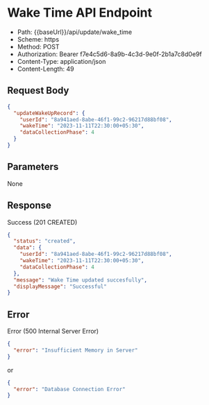 # Wake Time API Endpoint

- Path: {{baseUrl}}/api/update/wake_time
- Scheme: https
- Method: POST
- Authorization: Bearer f7e4c5d6-8a9b-4c3d-9e0f-2b1a7c8d0e9f
- Content-Type: application/json
- Content-Length: 49

## Request Body
```json
{
  "updateWakeUpRecord": {
    "userId": "8a941aed-8abe-46f1-99c2-96217d88bf08",
    "wakeTime": "2023-11-11T22:30:00+05:30",
    "dataCollectionPhase": 4
  }
}
```

## Parameters

None

## Response
Success (201 CREATED)
```json
{
  "status": "created",
  "data": {
    "userId": "8a941aed-8abe-46f1-99c2-96217d88bf08",
    "wakeTime": "2023-11-11T22:30:00+05:30",
    "dataCollectionPhase": 4
  },
  "message": "Wake Time updated succesfully",
  "displayMessage": "Successful"
}
```
## Error
Error (500 Internal Server Error)
```json
{
  "error": "Insufficient Memory in Server"
}
```

or
```json
{
  "error": "Database Connection Error"
}
```
